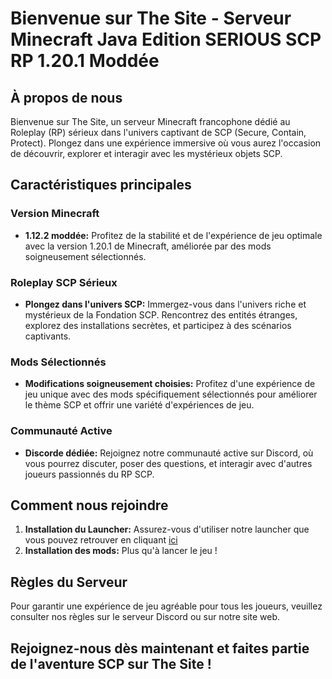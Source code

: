 # Bienvenue sur The Site - Serveur Minecraft Java Edition SERIOUS SCP RP 1.20.1 Moddée

## À propos de nous
Bienvenue sur The Site, un serveur Minecraft francophone dédié au Roleplay (RP) sérieux dans l'univers captivant de SCP (Secure, Contain, Protect). Plongez dans une expérience immersive où vous aurez l'occasion de découvrir, explorer et interagir avec les mystérieux objets SCP.

## Caractéristiques principales

### Version Minecraft
- **1.12.2 moddée:** Profitez de la stabilité et de l'expérience de jeu optimale avec la version 1.20.1 de Minecraft, améliorée par des mods soigneusement sélectionnés.

### Roleplay SCP Sérieux
- **Plongez dans l'univers SCP:** Immergez-vous dans l'univers riche et mystérieux de la Fondation SCP. Rencontrez des entités étranges, explorez des installations secrètes, et participez à des scénarios captivants.

### Mods Sélectionnés
- **Modifications soigneusement choisies:** Profitez d'une expérience de jeu unique avec des mods spécifiquement sélectionnés pour améliorer le thème SCP et offrir une variété d'expériences de jeu.

### Communauté Active
- **Discorde dédiée:** Rejoignez notre communauté active sur Discord, où vous pourrez discuter, poser des questions, et interagir avec d'autres joueurs passionnés du RP SCP.

## Comment nous rejoindre

1. **Installation du Launcher:** Assurez-vous d'utiliser notre launcher que vous pouvez retrouver en cliquant [ici](https://the-site.fr/launcher)
2. **Installation des mods:** Plus qu'à lancer le jeu !

## Règles du Serveur

Pour garantir une expérience de jeu agréable pour tous les joueurs, veuillez consulter nos règles sur le serveur Discord ou sur notre site web.

## Rejoignez-nous dès maintenant et faites partie de l'aventure SCP sur The Site !
